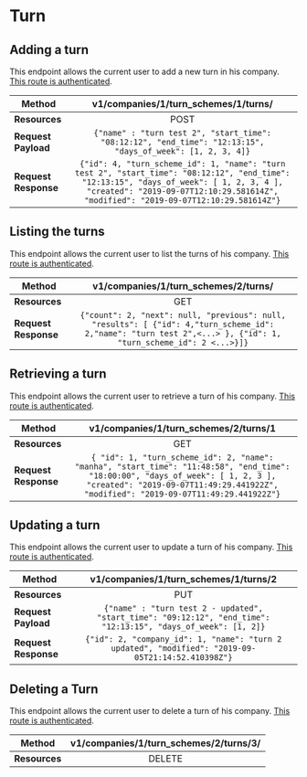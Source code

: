 # Turn

## Adding a turn
This endpoint allows the current user to add a new turn in his company. [This route is authenticated](https://github.com/vision-i40/company_service/tree/master/docs/authentication#authenticated-endpoints).

| **Method**            | v1/companies/1/turn_schemes/1/turns/     |
|-----------------------|:---------------------:|
| **Resources**         | POST                   |
| **Request Payload**   | `{"name" : "turn test 2", "start_time": "08:12:12", "end_time": "12:13:15", "days_of_week": [1, 2, 3, 4]}` |
| **Request Response**  | `{"id": 4, "turn_scheme_id": 1, "name": "turn test 2", "start_time": "08:12:12", "end_time": "12:13:15", "days_of_week": [ 1, 2, 3, 4 ], "created": "2019-09-07T12:10:29.581614Z", "modified": "2019-09-07T12:10:29.581614Z"}` |


## Listing the turns
This endpoint allows the current user to list the turns of his company. [This route is authenticated](https://github.com/vision-i40/company_service/tree/master/docs/authentication#authenticated-endpoints).

| **Method**            | v1/companies/1/turn_schemes/2/turns/     |
|-----------------------|:---------------------:|
| **Resources**         | GET                   |
| **Request Response**  | `{"count": 2, "next": null, "previous": null, "results": [ {"id": 4,"turn_scheme_id": 2,"name": "turn test 2",<...> }, {"id": 1, "turn_scheme_id": 2 <...>}]}` |


## Retrieving a turn
This endpoint allows the current user to retrieve a turn of his company. [This route is authenticated](https://github.com/vision-i40/company_service/tree/master/docs/authentication#authenticated-endpoints).

| **Method**            | v1/companies/1/turn_schemes/2/turns/1     |
|-----------------------|:---------------------:|
| **Resources**         | GET                   |
| **Request Response**  | `{ "id": 1, "turn_scheme_id": 2, "name": "manha", "start_time": "11:48:58", "end_time": "18:00:00", "days_of_week": [ 1, 2, 3 ], "created": "2019-09-07T11:49:29.441922Z", "modified": "2019-09-07T11:49:29.441922Z"}` |


## Updating a turn
This endpoint allows the current user to update a turn of his company. [This route is authenticated](https://github.com/vision-i40/company_service/tree/master/docs/authentication#authenticated-endpoints).

| **Method**            | v1/companies/1/turn_schemes/1/turns/2     |
|-----------------------|:---------------------:|
| **Resources**         | PUT                   |
| **Request Payload**   | `{"name" : "turn test 2 - updated", "start_time": "09:12:12", "end_time": "12:13:15", "days_of_week": [1, 2]}` |
| **Request Response**  | `{"id": 2, "company_id": 1, "name": "turn 2 updated", "modified": "2019-09-05T21:14:52.410398Z"}` |


## Deleting a Turn
This endpoint allows the current user to delete a turn of his company. [This route is authenticated](https://github.com/vision-i40/company_service/tree/master/docs/authentication#authenticated-endpoints).

| **Method**            | v1/companies/1/turn_schemes/2/turns/3/     |
|-----------------------|:---------------------:|
| **Resources**         | DELETE                   |
